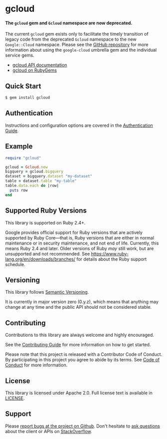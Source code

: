 # gcloud

#### The `gcloud` gem and `Gcloud` namespace are now deprecated.

The current `gcloud` gem exists only to facilitate the timely transition of
legacy code from the deprecated `Gcloud` namespace to the new `Google::Cloud`
namespace. Please see the [GitHub
repository](https://github.com/googleapis/google-cloud-ruby) for more
information about using the `google-cloud` umbrella gem and the individual
service gems.

- [gcloud API documentation](https://googleapis.dev/ruby/gcloud/latest)
- [gcloud on RubyGems](https://rubygems.org/gems/gcloud)

## Quick Start

```sh
$ gem install gcloud
```

## Authentication

Instructions and configuration options are covered in the [Authentication
Guide](https://googleapis.dev/ruby/gcloud/latest/file.AUTHENTICATION.html).

## Example

```ruby
require "gcloud"

gcloud = Gcloud.new
bigquery = gcloud.bigquery
dataset = bigquery.dataset "my-dataset"
table = dataset.table "my-table"
table.data.each do |row|
  puts row
end
```

## Supported Ruby Versions

This library is supported on Ruby 2.4+.

Google provides official support for Ruby versions that are actively supported
by Ruby Core—that is, Ruby versions that are either in normal maintenance or in
security maintenance, and not end of life. Currently, this means Ruby 2.4 and
later. Older versions of Ruby _may_ still work, but are unsupported and not
recommended. See https://www.ruby-lang.org/en/downloads/branches/ for details
about the Ruby support schedule.

## Versioning

This library follows [Semantic Versioning](http://semver.org/).

It is currently in major version zero (0.y.z), which means that anything may
change at any time and the public API should not be considered stable.

## Contributing

Contributions to this library are always welcome and highly encouraged.

See the [Contributing
Guide](https://github.com/googleapis/google-cloud-ruby/blob/master/.github/CONTRIBUTING.md)
for more information on how to get started.

Please note that this project is released with a Contributor Code of Conduct. By
participating in this project you agree to abide by its terms. See [Code of
Conduct](https://github.com/googleapis/google-cloud-ruby/blob/master/CODE_OF_CONDUCT.md)
for more information.

## License

This library is licensed under Apache 2.0. Full license text is available in
[LICENSE](https://github.com/googleapis/google-cloud-ruby/blob/master/LICENSE).

## Support

Please [report bugs at the project on
Github](https://github.com/googleapis/google-cloud-ruby/issues). Don't
hesitate to [ask
questions](http://stackoverflow.com/questions/tagged/google-cloud-platform+ruby)
about the client or APIs on [StackOverflow](http://stackoverflow.com).
